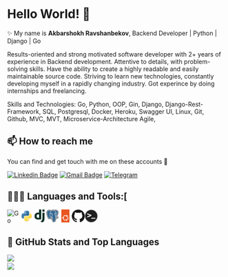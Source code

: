 # Hello World! 👋

✨ My name is **Akbarshokh Ravshanbekov**, Backend Developer | Python | Django | Go

Results-oriented and strong motivated software developer with 2+ years of experience in Backend development. Attentive to details, with problem-solving skills. Have the ability to create a highly readable and easily maintainable source code. Striving to learn new technologies, constantly developing myself in a rapidly changing industry. Got experince by doing internships and freelancing.

Skills and Technologies: 
Go, Python, OOP, Gin, Django, Django-Rest-Framework, SQL, Postgresql, Docker, Heroku, Swagger UI, Linux, Git, Github, MVC, MVT, Microservice-Architecture Agile, 
<br />


## 📫 How to reach me

You can find and get touch with me on these accounts 👀

[![Linkedin Badge](https://img.shields.io/badge/-LinkedIn-blue?style=flat-square&logo=Linkedin&logoColor=white&link=https://www.linkedin.com/in/yako-ism/)](https://www.linkedin.com/in/akbarshokh-ravshanbekov-987130197) 
[![Gmail Badge](https://img.shields.io/badge/-Gmail-c14438?style=flat-square&logo=Gmail&logoColor=white&link=mailto:akbarshokh2001@gmail.com)](mailto:akbarshokh2001@gmail.com) 
[![Telegram](https://img.shields.io/badge/-Telegram-2CA5E0?style=flat-square&logo=telegram&logoColor=white)](https://t.me/iamakbarshokh)
<br />


## 👨🏻‍💻 Languages and Tools:[
<img align="left" alt="Go" width="30px" src="https://raw.githubusercontent.com/jmnote/z-icons/master/svg/go.svg" />
<img align="left" alt="Python" width="30px" src="https://raw.githubusercontent.com/devicons/devicon/master/icons/python/python-original.svg" />
<img align="left" alt="Django" width="30px" src="https://raw.githubusercontent.com/devicons/devicon/master/icons/django/django-plain.svg" />
<img align="left" alt="Docker" width="30px" src="https://raw.githubusercontent.com/devicons/devicon/master/icons/postgresql/postgresql-original.svg" />
<img align="left" alt="Ubuntu" width="30px" src="https://raw.githubusercontent.com/devicons/devicon/master/icons/ubuntu/ubuntu-plain.svg" />
<img align="left" alt="GitHub" width="30px" src="https://raw.githubusercontent.com/github/explore/78df643247d429f6cc873026c0622819ad797942/topics/github/github.png" />
<img align="left" alt="Terminal" width="30px" src="https://raw.githubusercontent.com/github/explore/80688e429a7d4ef2fca1e82350fe8e3517d3494d/topics/terminal/terminal.png" />
<br />
<br />

## 📌 GitHub Stats and Top Languages

<p float="center">
  <img  src="https://github-readme-stats.vercel.app/api?username=Akbarshokh&show_icons=true&theme=dark&count_private=true&hide=contribs,issue" /> 
  <br>
  <img  src="https://github-readme-stats.vercel.app/api/top-langs/?username=Akbarshokh&layout=compact&theme=dark" />
</p>
